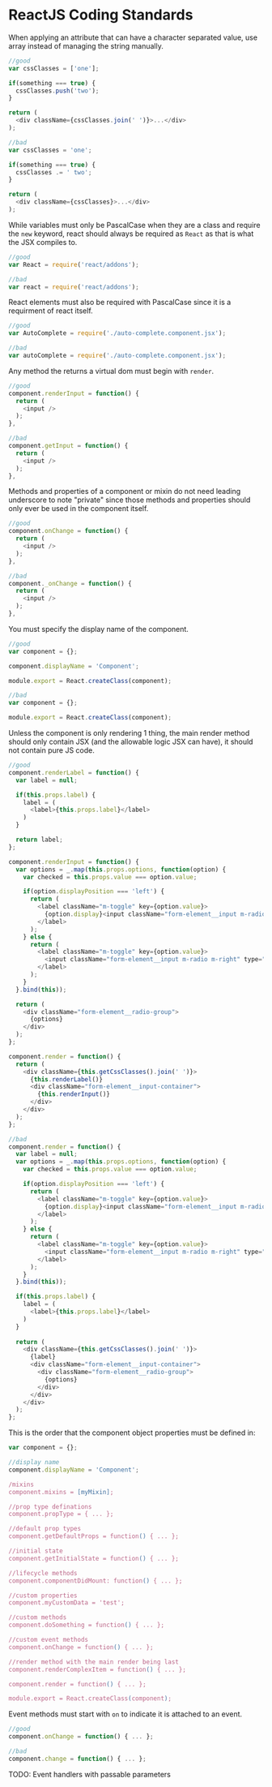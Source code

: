 # ReactJS Coding Standards

When applying an attribute that can have a character separated value, use array instead of managing the string manually.

```javascript
//good
var cssClasses = ['one'];

if(something === true) {
  cssClasses.push('two');
}

return (
  <div className={cssClasses.join(' ')}>...</div>
);

//bad
var cssClasses = 'one';

if(something === true) {
  cssClasses .= ' two';
}

return (
  <div className={cssClasses}>...</div>
);
```

While variables must only be PascalCase when they are a class and require the `new` keyword, react should always be required as `React` as that is what the JSX compiles to.

```javascript
//good
var React = require('react/addons');

//bad
var react = require('react/addons');
```

React elements must also be required with PascalCase since it is a requirment of react itself.

```javascript
//good
var AutoComplete = require('./auto-complete.component.jsx');

//bad
var autoComplete = require('./auto-complete.component.jsx');
```

Any method the returns a virtual dom must begin with `render`.

```javascript
//good
component.renderInput = function() {
  return (
    <input />
  );
},

//bad
component.getInput = function() {
  return (
    <input />
  );
},
```
Methods and properties of a component or mixin do not need leading underscore to note "private" since those methods and properties should only ever be used in the component itself.

```javascript
//good
component.onChange = function() {
  return (
    <input />
  );
},

//bad
component._onChange = function() {
  return (
    <input />
  );
},
```

You must specify the display name of the component.

```javascript
//good
var component = {};

component.displayName = 'Component';

module.export = React.createClass(component);

//bad
var component = {};

module.export = React.createClass(component);
```

Unless the component is only rendering 1 thing, the main render method should only contain JSX (and the allowable logic JSX can have), it should not contain pure JS code.

```javascript
//good
component.renderLabel = function() {
  var label = null;

  if(this.props.label) {
    label = (
      <label>{this.props.label}</label>
    )
  }

  return label;
};

component.renderInput = function() {
  var options = _.map(this.props.options, function(option) {
    var checked = this.props.value === option.value;

    if(option.displayPosition === 'left') {
      return (
        <label className="m-toggle" key={option.value}>
          {option.display}<input className="form-element__input m-radio m-left" type="radio" checked={checked} value={option.value} name={this.props.name} onChange={this.onChange} />
        </label>
      );
    } else {
      return (
        <label className="m-toggle" key={option.value}>
          <input className="form-element__input m-radio m-right" type="radio" value={option.value} checked={checked} name={this.props.name} onChange={this.onChange} />{option.display}
        </label>
      );
    }
  }.bind(this));

  return (
    <div className="form-element__radio-group">
      {options}
    </div>
  );
};

component.render = function() {
  return (
    <div className={this.getCssClasses().join(' ')}>
      {this.renderLabel()}
      <div className="form-element__input-container">
        {this.renderInput()}
      </div>
    </div>
  );
};

//bad
component.render = function() {
  var label = null;
  var options = _.map(this.props.options, function(option) {
    var checked = this.props.value === option.value;

    if(option.displayPosition === 'left') {
      return (
        <label className="m-toggle" key={option.value}>
          {option.display}<input className="form-element__input m-radio m-left" type="radio" checked={checked} value={option.value} name={this.props.name} onChange={this.onChange} />
        </label>
      );
    } else {
      return (
        <label className="m-toggle" key={option.value}>
          <input className="form-element__input m-radio m-right" type="radio" value={option.value} checked={checked} name={this.props.name} onChange={this.onChange} />{option.display}
        </label>
      );
    }
  }.bind(this));

  if(this.props.label) {
    label = (
      <label>{this.props.label}</label>
    )
  }
  
  return (
    <div className={this.getCssClasses().join(' ')}>
      {label}
      <div className="form-element__input-container">
        <div className="form-element__radio-group">
          {options}
        </div>
      </div>
    </div>
  );
};
```

This is the order that the component object properties must be defined in:

```javascript
var component = {};

//display name
component.displayName = 'Component';

/mixins
component.mixins = [myMixin];

//prop type definations
component.propType = { ... };

//default prop types
component.getDefaultProps = function() { ... };

//initial state
component.getInitialState = function() { ... };

//lifecycle methods
component.componentDidMount: function() { ... };

//custom properties
component.myCustomData = 'test';

//custom methods
component.doSomething = function() { ... };

//custom event methods
component.onChange = function() { ... };

//render method with the main render being last
component.renderComplexItem = function() { ... };

component.render = function() { ... };

module.export = React.createClass(component);
```

Event methods must start with `on` to indicate it is attached to an event.

```javascript
//good
component.onChange = function() { ... };

//bad
component.change = function() { ... };
```

TODO: Event handlers with passable parameters 
